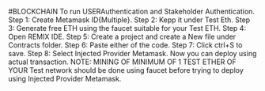 #BLOCKCHAIN
To run USERAuthentication and Stakeholder Authentication.
Step 1: Create Metamask ID{Multiple}.
Step 2: Kepp it under Test Eth.
Step 3: Generate free ETH using the faucet suitable for your Test ETH.
Step 4: Open REMIX IDE.
Step 5: Create a project and create a New file under Contracts folder.
Step 6: Paste either of the code.
Step 7: Click ctrl+S to save.
Step 8: Select Injected Provider Metamask.
Now you can deploy using actual transaction.
NOTE: MINING OF MINIMUM OF 1 TEST ETHER OF YOUR Test network should be done using faucet before trying to deploy using Injected Provider Metamask.
